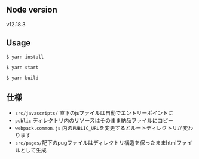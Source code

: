 ## Node version
v12.18.3

## Usage
`$ yarn install`

`$ yarn start`

`$ yarn build`

## 仕様
- `src/javascripts/` 直下のjsファイルは自動でエントリーポイントに
- `public` ディレクトリ内のリソースはそのまま納品ファイルにコピー
- `webpack.common.js` 内の`PUBLIC_URL`を変更するとルートディレクトリが変わります
- `src/pages/`配下のpugファイルはディレクトリ構造を保ったままhtmlファイルとして生成
